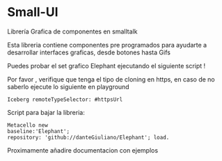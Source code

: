# Small-UI
Librería Grafica de componentes en smalltalk


Esta libreria contiene componentes pre programados para ayudarte a desarrollar interfaces graficas, desde botones hasta Gifs 

Puedes probar el set grafico Elephant ejecutando el siguiente script !

Por favor , verifique que tenga el tipo de cloning en https, en caso de no saberlo ejecute lo siguiente en playground 

```st
Iceberg remoteTypeSelector: #httpsUrl
```

Script para bajar la libreria:

```st
Metacello new
baseline:'Elephant';
repository: 'github://danteGiuliano/Elephant'; load.
```
Proximamente añadire documentacion con ejemplos 

